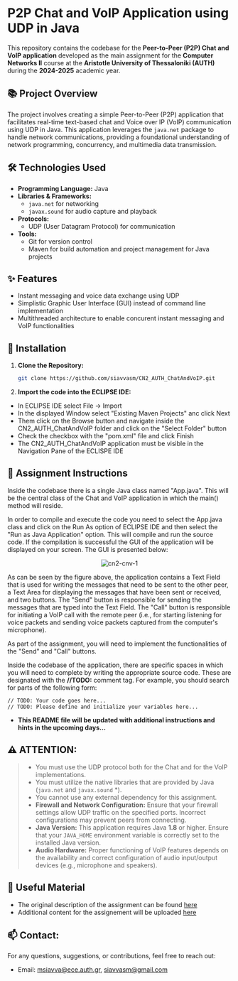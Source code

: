 # P2P Chat and VoIP Application using UDP in Java

This repository contains the codebase for the **Peer-to-Peer (P2P) Chat and VoIP application** developed as the main assignment for the **Computer Networks II** course at the **Aristotle University of Thessaloniki (AUTH)** during the **2024-2025** academic year.

## 📚 Project Overview

The project involves creating a simple Peer-to-Peer (P2P) application that facilitates real-time text-based chat and Voice over IP (VoIP) communication using UDP in Java. This application leverages the `java.net` package to handle network communications, providing a foundational understanding of network programming, concurrency, and multimedia data transmission.

## 🛠️ Technologies Used

- **Programming Language:** Java
- **Libraries & Frameworks:**
  - `java.net` for networking
  - `javax.sound` for audio capture and playback
- **Protocols:**
  - UDP (User Datagram Protocol) for communication
- **Tools:**
  - Git for version control
  - Maven for build automation and project management for Java projects

## ✨ Features

- Instant messaging and voice data exchange using UDP
- Simplistic Graphic User Interface (GUI) instead of command line implementation
- Multithreaded architecture to enable concurent instant messaging and VoIP functionalities

## 🚀 Installation

1. **Clone the Repository:**
   ```bash
   git clone https://github.com/siavvasm/CN2_AUTH_ChatAndVoIP.git
   ```

2. **Import the code into the ECLIPSE IDE:**

- In ECLIPSE IDE select File -> Import
- In the displayed Window select "Existing Maven Projects" anc click Next
- Them click on the Browse button and navigate inside the CN2_AUTH_ChatAndVoIP folder and click on the "Select Folder" button
- Check the checkbox with the "pom.xml" file and click Finish
- The CN2_AUTH_ChatAndVoIP application must be visible in the Navigation Pane of the ECLISPE IDE

## 📖 Assignment Instructions

Inside the codebase there is a single Java class named "App.java". This will be the central class of the Chat and VoIP application in which the main() method will reside. 

In order to compile and execute the code you need to select the App.java class and click on the Run As option of ECLIPSE IDE and then select the "Run as Java Application" option. This will compile and run the source code. If the compilation is successful the GUI of the application will be displayed on your screen. The GUI is presented below: 

<p align="center">
  <img src="https://github.com/user-attachments/assets/713e81b5-f7bc-44ec-8d6c-56fa77288c2d" alt="cn2-cnv-1">
</p>

As can be seen by the figure above, the application contains a Text Field that is used for writing the messages that need to be sent to the other peer, a Text Area for displaying the messages that have been sent or received, and two buttons. The "Send" button is responsible for sending the messages that are typed into the Text Field. The "Call" button is responsible for initiating a VoIP call with the remote peer (i.e., for starting listening for voice packets and sending voice packets captured from the computer's microphone).

As part of the assignment, you will need to implement the functionalities of the "Send" and "Call" buttons. 

Inside the codebase of the application, there are specific spaces in which you will need to complete by writing the appropriate source code.  These are designated with the **//TODO:** comment tag. For example, you should search for parts of the following form: 

```
// TODO: Your code goes here...
// TODO: Please define and initialize your variables here...
```

- **This README file will be updated with additional instructions and hints in the upcoming days...**

## ⚠️ **ATTENTION:**
>- You must use the UDP protocol both for the Chat and for the VoIP implementations.
>- You must utilize the native libraries that are provided by Java (`java.net`  and `javax.sound` *).
>- You cannot use any external dependency for this assignment.
>- **Firewall and Network Configuration:** Ensure that your firewall settings allow UDP traffic on the specified ports. Incorrect configurations may prevent peers from connecting.
>- **Java Version:** This application requires Java **1.8** or higher. Ensure that your `JAVA_HOME` environment variable is correctly set to the installed Java version.
>- **Audio Hardware:** Proper functioning of VoIP features depends on the availability and correct configuration of audio input/output devices (e.g., microphone and speakers).

## 📄 Useful Material

- The original description of the assignment can be found [here](https://sites.google.com/view/computer-networks-ii/%CE%B5%CF%81%CE%B3%CE%B1%CF%83%CE%AF%CE%B5%CF%82)
- Additional content for the assignement will be uploaded [here](https://sites.google.com/view/computer-networks-ii)

## 📫 Contact: 

For any questions, suggestions, or contributions, feel free to reach out:

- Email: msiavva@ece.auth.gr, siavvasm@gmail.com

 

